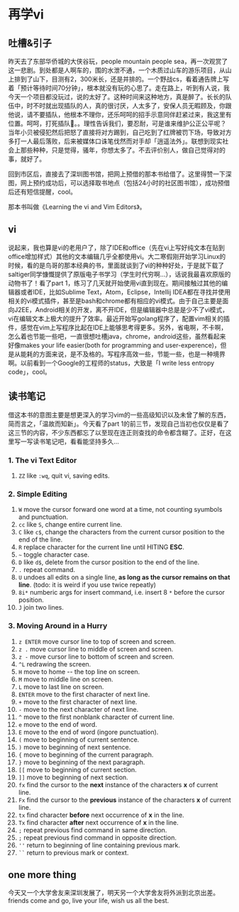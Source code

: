再学vi
===
## 吐槽&引子
昨天去了东部华侨城的大侠谷玩，people mountain people sea，再一次观赏了这一悲剧。到处都是人啊车的，围的水泄不通，一个木质过山车的游乐项目，从山上排到了山下，目测有2，300米长，还是并排的。一个野战cs，看着通告牌上写着「预计等待时间70分钟」，根本就没有玩的心思了。走在路上，听到有人说，我今天一个项目都没玩过，说的太好了。这种时间来这种地方，真是醉了。长长的队伍中，时不时就出现插队的人，真的很讨厌，人太多了，安保人员无暇顾及，你跟他说，请不要插队，他根本不理你，还乐呵呵的招手示意同伴赶紧过来，我这里有位置。呵呵，打死插队🐶。。理性告诉我们，要忍耐，可是谁来维护公正公平呢？当年小贝被侵犯然后把怒了直接将对方踢到，自己吃到了红牌被罚下场，导致对方多打一人最后落败，后来被媒体口诛笔伐然而对手却「逍遥法外」。联想到现实社会上那些种种，只是觉得，骚年，你想太多了。不去评价别人，做自己觉得对的事，就好了。

回到市区后，直接去了深圳图书馆，把网上预借的那本书给借了。这里得赞一下深图，网上预约成功后，可以选择取书地点（包括24小时的社区图书馆），成功预借后还有短信提醒，cool。

那本书叫做《Learning the vi and Vim Editors》。

## vi
说起来，我也算是vi的老用户了，除了IDE和office（先在vi上写好纯文本在贴到office增加样式）其他的文本编辑几乎全都使用vi。大二寒假刚开始学习Linux的时候，看的是鸟哥的那本经典的书，里面就谈到了vi的种种好处，于是就下载了saltiger同学慷慨提供了原版电子书学习（学生时代穷啊...），话说我最喜欢原版的动物书了！看了part 1，练习了几天就开始使用vi直到现在。期间接触过其他的编辑器或者IDE，比如Sublime Text，Atom，Eclipse，Intellij IDEA都在寻找并使用相关的vi模式插件，甚至是bash和chrome都有相应的vi模式。由于自己主要是面向J2EE，Android相关的开发，离不开IDE，但是编辑器中总是是少不了vi模式，vi在编辑文本上极大的提升了效率。最近开始写golang程序了，配置vim相关的插件，感觉在vim上写程序比起在IDE上能够思考得更多。另外，省电啊，不卡啊，怎么着也节能一些吧，一直很想吐槽java，chrome，android这些，虽然看起来好像makes your life easier(both for programming and user-experence)，但是从能耗的方面来说，是不及格的。写程序高效一些，节能一些，也是一种境界啊。以前看到一个Google的工程师的status，大致是「I write less entropy code」，cool。

## 读书笔记
借这本书的意图主要是想更深入的学习vim的一些高级知识以及未曾了解的东西，简而言之，「温故而知新」。今天看了part 1的前三节，发现自己当初也仅仅是看了这三节的内容，不少东西都忘了以至现在连正则查找的命令都含糊了。正好，在这里写一写读书笔记吧，看看能坚持多久...

### 1. The vi Text Editor
1. ``ZZ``   like ``:wq``, quit vi, saving edits.

### 2. Simple Editing
1.  ``W``    move the cursor forward one word at a time, not counting syumbols and punctuation.
2.  ``cc``   like ``S``, change entire current line.
3.  ``C``    like ``c$``, change the characters from the current cursor position to the end of the line.
4.  ``R``    replace character for the current line until HITING **ESC**.
5.  ``~``    toggle character case.
6.  ``D``    like ``d$``, delete from the cursor position to the end of the line.
7.  ``.``    repeat command.
8.  ``U``    undoes all edits on a single line, **as long as the cursor remains on that line**. (todo: it is weird if you use twice repeatly)
9.  ``8i*``  numberic args for insert command, i.e. insert 8 ``*`` before the cursor position.
10. ``J``   join two lines.

### 3. Moving Around in a Hurry
1. ``z ENTER``  move cursor line to top of screen and screen.
2. ``z .``      move cursor line to middle of screen and screen.
3. ``z -``      move cursor line to bottom of screen and screen.
4. ``^L``       redrawing the screen.
5. ``H``        move to home -- the top line on screen.
6. ``M``        move to middle line on screen.
7. ``L``        move to last line on screen.
8. ``ENTER``    move to the first character of next line.
9. ``+``        move to the first character of next line.
10. ``-``       move to the next character of next line.
11. ``^``       move to the first nonblank character of current line.
12. ``e``       move to the end of word.
13. ``E``       move to the end of word (ingore punctuation).
14. ``(``       move to beginning of current sentence.
15. ``)``       move to beginning of next sentence.
16. ``{``       move to beginning of the current paragraph.
17. ``}``       move to beginning of the next paragraph.
18. ``[[``      move to beginning of current section.
19. ``]]``      move to beginning of next section.
20. ``fx``      find the cursor to the **next** instance of the characters __x__ of current line.
21. ``Fx``      find the cursor to the **previous** instance of the characters __x__ of current line.
22. ``tx``      find character **before** next occurrence of __x__ in the line.
23. ``Tx``      find character **after** next occurrence of __x__ in the line.
24. ``;``       repeat previous find command in same direction.
25. ``;``       repeat previous find command in opposite direction.
26. ``''``      return to beginning of line containing previous mark.
27. <code>``</code>   return to previous mark or context.

## one more thing
今天又一个大学舍友来深圳发展了，明天另一个大学舍友将外派到北京出差。friends come and go, live your life, wish us all the best.
